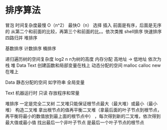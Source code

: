 # 排序算法

冒泡 时间复杂度最慢 O（n^2） 最快O（n）
选择
插入  前面是有序，后面是无序的   从第二个和前面的比较，再第三个和前面的比。。依次类推
shell排序
快速排序
四路归并
堆排序


基数排序
计数排序
桶排序


递归遍历树的空间复杂度  log2 n   n为树的高度
内存分配
高地址 -> 低地址
依次为 栈 堆 Data Text
创建函数和局部变量在栈上
动态分配的空间 malloc calloc new 在堆上

Data
静态分配的空间 如字符串 全局变量

Text
机器运行时 只读
存放程序和常量


堆排序
一定是完全二叉树
二叉堆只能保证根节点最大（最大堆）或最小（最小堆）
构造二叉堆
拿出根节点的值再平衡二叉堆（拿最后面的叶子节点到根节点，再平衡将最小的数值放到最上面的根节点中） ，每次得到新的二叉堆，依次得到最大值或最小值 
找出最后一个非叶子节点 是最后一个叶子节点的根节点




